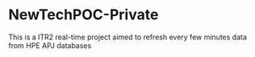 # NewTechPOC-Private
This is a ITR2 real-time project aimed to refresh every few minutes data from HPE APJ databases
